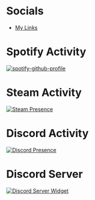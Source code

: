 # Socials 

- [My Links](https://beacons.page/Atlas_1001)

# Spotify Activity
[![spotify-github-profile](https://spotify-github-profile.vercel.app/api/view?uid=dkmeakaf9v4v6aqiei2y8d05w&cover_image=true&theme=compact)](https://spotify-github-profile.vercel.app/api/view?uid=dkmeakaf9v4v6aqiei2y8d05w&redirect=true)

# Steam Activity
[![Steam Presence](https://github-readme-steam-status.vercel.app/status?steamid=76561198421375058)](https://steamcommunity.com/profiles/76561198421375058)

# Discord Activity
[![Discord Presence](https://lanyard.cnrad.dev/api/326950094580482048?showDisplayName=true&hideActivity=whenNotUsed)](https://discord.com/users/326950094580482048)

# Discord Server
[![Discord Server Widget](https://discord.com/api/guilds/343573044540997632/widget.png?style=banner4)](https://discord.arion2000.xyz/api/discord?guildId=343573044540997632)
